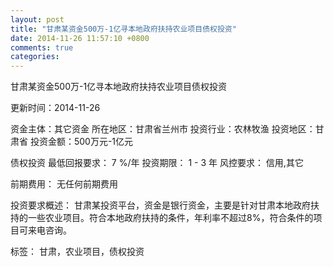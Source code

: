 ```yaml
---
layout: post
title: "甘肃某资金500万-1亿寻本地政府扶持农业项目债权投资"
date: 2014-11-26 11:57:10 +0800
comments: true
categories: 
---
```

甘肃某资金500万-1亿寻本地政府扶持农业项目债权投资



更新时间：2014-11-26

资金主体：其它资金
所在地区：甘肃省兰州市
投资行业：农林牧渔
投资地区：甘肃省
投资金额：500万元-1亿元

债权投资
最低回报要求：
                            7 %/年
                                                                                投资期限：
                            1 - 3 年
                                                                                                                                        风控要求：
                            信用,其它

前期费用：
无任何前期费用

投资要求概述：
甘肃某投资平台，资金是银行资金，主要是针对甘肃本地政府扶持的一些农业项目。符合本地政府扶持的条件，年利率不超过8%，符合条件的项目可来电咨询。

标签：
甘肃，农业项目，债权投资

